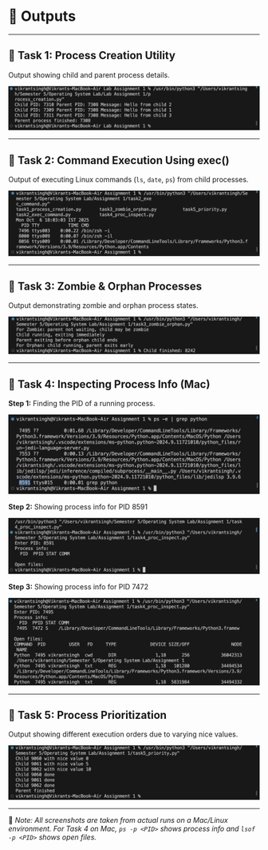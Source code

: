 # 📂 Outputs  

---

## 🔹 Task 1: Process Creation Utility  
Output showing child and parent process details.  

![Task 1 Output](screenshots/task1.png)  

---

## 🔹 Task 2: Command Execution Using exec()  
Output of executing Linux commands (`ls`, `date`, `ps`) from child processes.  

![Task 2 Output](screenshots/task2.png)  

---

## 🔹 Task 3: Zombie & Orphan Processes  
Output demonstrating zombie and orphan process states.  

![Task 3 Output](screenshots/task3.png)  

---

## 🔹 Task 4: Inspecting Process Info (Mac)  
**Step 1:** Finding the PID of a running process.  

![Task 4 Step 1 - Find PID](screenshots/task4_a.png)  

**Step 2:** Showing process info for PID 8591  

![Task 4 - PID 8591 Output](screenshots/task4_b.png)  

**Step 3:** Showing process info for PID 7472  

![Task 4 - PID 7472 Output](screenshots/task4_c.png)  

---

## 🔹 Task 5: Process Prioritization  
Output showing different execution orders due to varying nice values.  

![Task 5 Output](screenshots/task5.png)  

---

📌 *Note: All screenshots are taken from actual runs on a Mac/Linux environment. For Task 4 on Mac, `ps -p <PID>` shows process info and `lsof -p <PID>` shows open files.*
